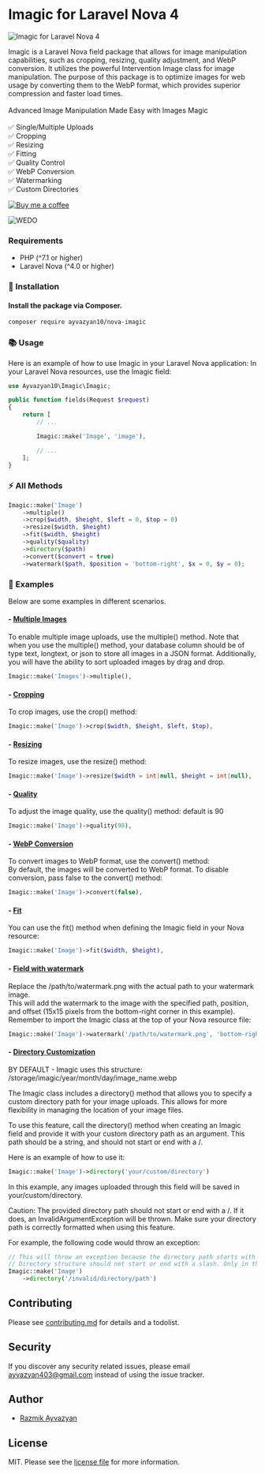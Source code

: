 <h1 align="left">Imagic for Laravel Nova 4</h1>

![Imagic for Laravel Nova 4](https://ayvazyan.pro/imagic_banner.png)
<p align="left">
  Imagic is a Laravel Nova field package that allows for image manipulation capabilities, such as cropping, resizing, quality adjustment, and WebP conversion. It utilizes the powerful Intervention Image class for image manipulation. The purpose of this package is to optimize images for web usage by converting them to the WebP format, which provides superior compression and faster load times.
<br><br>Advanced Image Manipulation Made Easy with Images Magic
<br><br>✅ Single/Multiple Uploads <br>✅ Cropping <br>✅ Resizing
<br>✅ Fitting <br>✅ Quality Control <br>✅ WebP Conversion
<br>✅ Watermarking <br>✅ Custom Directories
</p>

[![Buy me a coffee](https://img.shields.io/badge/Buy%20me%20a%20coffee-Donate-yellow?style=for-the-badge&logo=buymeacoffee)](https://www.buymeacoffee.com/ayvazyan403)

![WEDO](https://wedo.design/logo-black.svg)

### Requirements

* PHP (^7.1 or higher)
* Laravel Nova (^4.0 or higher)

### 🚀 Installation
#### Install the package via Composer.
```` bash
composer require ayvazyan10/nova-imagic
````
### 📚 Usage
Here is an example of how to use Imagic in your Laravel Nova application:
In your Laravel Nova resources, use the Imagic field:
```` php
use Ayvazyan10\Imagic\Imagic;

public function fields(Request $request)
{
    return [
        // ...

        Imagic::make('Image', 'image'),

        // ...
    ];
}
````
### ⚡ All Methods
```` php
Imagic::make('Image')
    ->multiple()
    ->crop($width, $height, $left = 0, $top = 0)
    ->resize($width, $height)
    ->fit($width, $height)
    ->quality($quality)
    ->directory($path)
    ->convert($convert = true)
    ->watermark($path, $position = 'bottom-right', $x = 0, $y = 0);
````
### 📖 Examples
Below are some examples in different scenarios.
#### - <u>Multiple Images</u>
To enable multiple image uploads, use the multiple() method. Note that when you use the multiple() method, your database column should be of type text, longtext, or json to store all images in a JSON format. Additionally, you will have the ability to sort uploaded images by drag and drop.
``` php
Imagic::make('Images')->multiple(),
```
#### - <u>Cropping</u>
To crop images, use the crop() method:
``` php
Imagic::make('Image')->crop($width, $height, $left, $top),
```
#### - <u>Resizing</u>
To resize images, use the resize() method:
``` php
Imagic::make('Image')->resize($width = int|null, $height = int|null),
```
#### - <u>Quality</u>
To adjust the image quality, use the quality() method: default is 90
``` php
Imagic::make('Image')->quality(90),
```
#### - <u>WebP Conversion</u>
To convert images to WebP format, use the convert() method:<br>
By default, the images will be converted to WebP format. To disable conversion, pass false to the convert() method:
``` php
Imagic::make('Image')->convert(false),
```
#### - <u>Fit</u>
You can use the fit() method when defining the Imagic field in your Nova resource:
``` php
Imagic::make('Image')->fit($width, $height),
```
#### - <u>Field with watermark</u>
Replace the /path/to/watermark.png with the actual path to your watermark image.<br>
This will add the watermark to the image with the specified path, position, and offset (15x15 pixels from the bottom-right corner in this example).
Remember to import the Imagic class at the top of your Nova resource file:
``` php
Imagic::make('Image')->watermark('/path/to/watermark.png', 'bottom-right', 15, 15),
```
#### - <u>Directory Customization</u> 
BY DEFAULT - Imagic uses this structure: /storage/imagic/year/month/day/image_name.webp

The Imagic class includes a directory() method that allows you to specify a custom directory path for your image uploads. This allows for more flexibility in managing the location of your image files.

To use this feature, call the directory() method when creating an Imagic field and provide it with your custom directory path as an argument. This path should be a string, and should not start or end with a /.

Here is an example of how to use it:
``` php
Imagic::make('Image')->directory('your/custom/directory')
```
In this example, any images uploaded through this field will be saved in your/custom/directory.

Caution:
The provided directory path should not start or end with a /. If it does, an InvalidArgumentException will be thrown. Make sure your directory path is correctly formatted when using this feature.

For example, the following code would throw an exception:
``` php
// This will throw an exception because the directory path starts with a '/'
// Directory structure should not start or end with a slash. Only in the middle.
Imagic::make('Image')
    ->directory('/invalid/directory/path')
```

## Contributing

Please see [contributing.md](contributing.md) for details and a todolist.

## Security

If you discover any security related issues, please email ayvazyan403@gmail.com instead of using the issue tracker.

## Author

- <a href="https://github.com/ayvazyan10">Razmik Ayvazyan</a>

## License

MIT. Please see the [license file](license.md) for more information.
